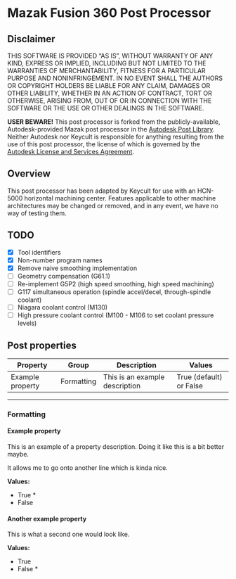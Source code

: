 # Mazak Fusion 360 Post Processor

## Disclaimer

THIS SOFTWARE IS PROVIDED “AS IS”, WITHOUT WARRANTY OF ANY KIND, EXPRESS OR IMPLIED, INCLUDING BUT NOT LIMITED TO THE WARRANTIES OF MERCHANTABILITY, FITNESS FOR A PARTICULAR PURPOSE AND NONINFRINGEMENT. IN NO EVENT SHALL THE AUTHORS OR COPYRIGHT HOLDERS BE LIABLE FOR ANY CLAIM, DAMAGES OR OTHER LIABILITY, WHETHER IN AN ACTION OF CONTRACT, TORT OR OTHERWISE, ARISING FROM, OUT OF OR IN CONNECTION WITH THE SOFTWARE OR THE USE OR OTHER DEALINGS IN THE SOFTWARE.

**USER BEWARE!** This post processor is forked from the publicly-available, Autodesk-provided Mazak post processor in the [Autodesk Post Library](https://cam.autodesk.com/hsmposts). Neither Autodesk nor Keycult is responsible for anything resulting from the use of this post processor, the license of which is governed by the [Autodesk License and Services Agreement](https://www.autodesk.com/company/legal-notices-trademarks/software-license-agreements-legacy). 

## Overview

This post processor has been adapted by Keycult for use with an HCN-5000 horizontal machining center. Features applicable to other machine architectures may be changed or removed, and in any event, we have no way of testing them.

## TODO

- [x] Tool identifiers
- [x] Non-number program names
- [x] Remove naive smoothing implementation
- [ ] Geometry compensation (G61.1)
- [ ] Re-implement G5P2 (high speed smoothing, high speed machining)
- [ ] G117 simultaneous operation (spindle accel/decel, through-spindle coolant)
- [ ] Niagara coolant control (M130)
- [ ] High pressure coolant control (M100 - M106 to set coolant pressure levels)

## Post properties

| Property | Group | Description | Values |
| --- | --- | --- | --- |
| Example property | Formatting | This is an example description | True (default) or False |

---

### Formatting

#### Example property

This is an example of a property description. Doing it like this is a bit better maybe.

It allows me to go onto another line which is kinda nice.

**Values:**

+ True *
+ False

#### Another example property

This is what a second one would look like. 

**Values:**

+ True
+ False *